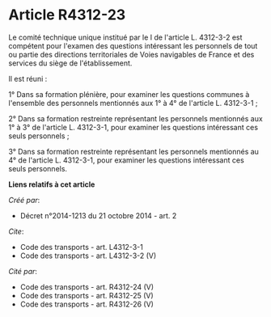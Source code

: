 # Article R4312-23

Le comité technique unique institué par le I de l'article L. 4312-3-2 est compétent pour l'examen des questions intéressant
les personnels de tout ou partie des directions territoriales de Voies navigables de France et des services du siège de
l'établissement. 

Il est réuni : 

1° Dans sa formation plénière, pour examiner les questions communes à l'ensemble des personnels mentionnés aux 1° à 4° de
l'article L. 4312-3-1 ; 

2° Dans sa formation restreinte représentant les personnels mentionnés aux 1° à 3° de l'article L. 4312-3-1, pour examiner
les questions intéressant ces seuls personnels ; 

3° Dans sa formation restreinte représentant les personnels mentionnés au 4° de l'article L. 4312-3-1, pour examiner les
questions intéressant ces seuls personnels.

**Liens relatifs à cet article**

_Créé par_:

  - Décret n°2014-1213 du 21 octobre 2014 - art. 2

_Cite_:

  - Code des transports - art. L4312-3-1
  - Code des transports - art. L4312-3-2 (V)

_Cité par_:

  - Code des transports - art. R4312-24 (V)
  - Code des transports - art. R4312-25 (V)
  - Code des transports - art. R4312-26 (V)
